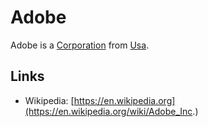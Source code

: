 # Adobe

Adobe is a [Corporation](240000000.md) from [Usa](141000004.md).

## Links

- Wikipedia: [https://en.wikipedia.org](https://en.wikipedia.org/wiki/Adobe_Inc.)
